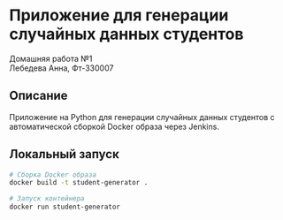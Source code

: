# Приложение для генерации случайных данных студентов

Домашняя работа №1  
Лебедева Анна, Фт-330007

## Описание
Приложение на Python для генерации случайных данных студентов с автоматической сборкой Docker образа через Jenkins.

## Локальный запуск
```bash
# Сборка Docker образа
docker build -t student-generator .

# Запуск контейнера
docker run student-generator